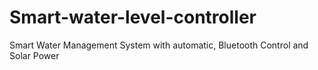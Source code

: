 # Smart-water-level-controller
Smart Water Management System with automatic, Bluetooth Control and Solar Power
